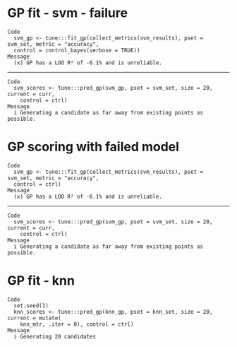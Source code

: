 # GP fit - svm - failure

    Code
      svm_gp <- tune:::fit_gp(collect_metrics(svm_results), pset = svm_set, metric = "accuracy",
      control = control_bayes(verbose = TRUE))
    Message
      (x) GP has a LOO R² of -6.1% and is unreliable.

---

    Code
      svm_scores <- tune:::pred_gp(svm_gp, pset = svm_set, size = 20, current = curr,
        control = ctrl)
    Message
      i Generating a candidate as far away from existing points as possible.

# GP scoring with failed model

    Code
      svm_gp <- tune:::fit_gp(collect_metrics(svm_results), pset = svm_set, metric = "accuracy",
      control = ctrl)
    Message
      (x) GP has a LOO R² of -6.1% and is unreliable.

---

    Code
      svm_scores <- tune:::pred_gp(svm_gp, pset = svm_set, size = 20, current = curr,
        control = ctrl)
    Message
      i Generating a candidate as far away from existing points as possible.

# GP fit - knn

    Code
      set.seed(1)
      knn_scores <- tune:::pred_gp(knn_gp, pset = knn_set, size = 20, current = mutate(
        knn_mtr, .iter = 0), control = ctrl)
    Message
      i Generating 20 candidates

